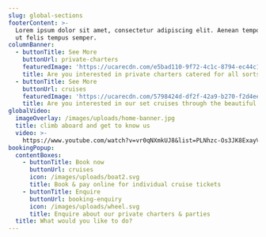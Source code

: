 ```yaml
---
slug: global-sections
footerContent: >-
  Lorem ipsum dolor sit amet, consectetur adipiscing elit. Aenean tempor massa
  ut felis tempus semper.
columnBanner:
  - buttonTitle: See More
    buttonUrl: private-charters
    featuredImage: 'https://ucarecdn.com/e5bad110-9f72-4c1c-8794-ec44c147d0ed/'
    title: Are you interested in private charters catered for all sorts of occasions?
  - buttonTitle: See More
    buttonUrl: cruises
    featuredImage: 'https://ucarecdn.com/5798424d-df2f-42a9-b270-f2d4eec3dcd8/'
    title: Are you interested in our set cruises through the beautiful Broadwater?
globalVideo:
  imageOverlay: /images/uploads/home-banner.jpg
  title: climb aboard and get to know us
  video: >-
    https://www.youtube.com/watch?v=vr0qNXmkUJ8&list=PLNhzc-Os3JK8ExayVzzoHVvP2c0-4_oqt
bookingPopup:
  contentBoxes:
    - buttonTitle: Book now
      buttonUrl: cruises
      icon: /images/uploads/boat2.svg
      title: Book & pay online for individual cruise tickets
    - buttonTitle: Enquire
      buttonUrl: booking-enquiry
      icon: /images/uploads/wheel.svg
      title: Enquire about our private charters & parties
  title: What would you like to do?
---
```


